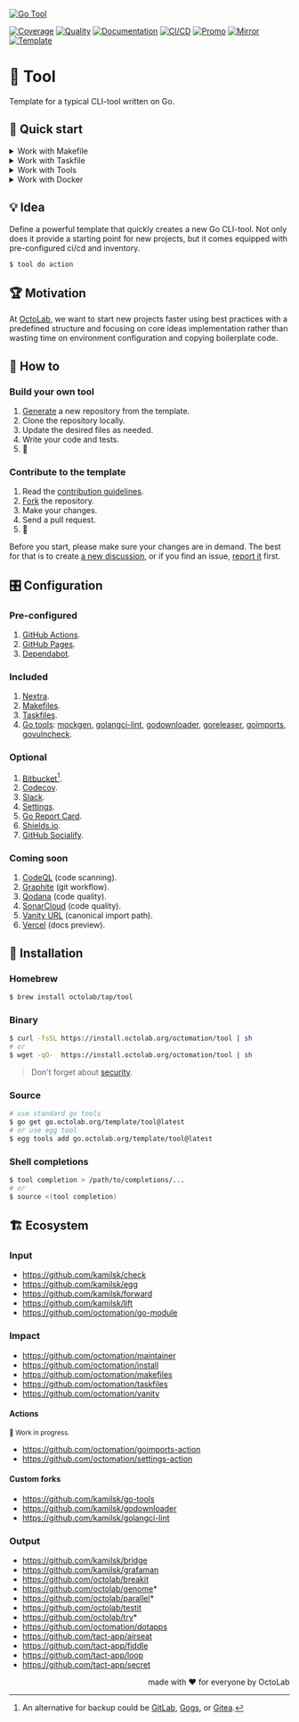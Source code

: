 [![Go Tool][social.preview]][preview.config]

[![Coverage][coverage.icon]][coverage.page]
[![Quality][quality.icon]][quality.page]
[![Documentation][docs.icon]][docs.page]
[![CI/CD][build.icon]][build.page]
[![Promo][site.icon]][site.page]
[![Mirror][mirror.icon]][mirror.page]
[![Template][template.icon]][template.page]

# 🧩 Tool

Template for a typical CLI-tool written on Go.

## 🛫 Quick start

<details>
  <summary>Work with Makefile</summary>

```bash
$ make setup
$ make help

$ make find-todos
$ make test lint
$ TIMEOUT=5s make test-with-coverage
```

</details>
<details>
  <summary>Work with Taskfile</summary>

```bash
$ alias run=./Taskfile
$ run help

$ run docs # === `run docs install -- build -- start`
$ run docs npm ci
$ run docs npm i nextra@latest

$ run tools go generate tools.go
$ run tools golangci-lint --version -- mockgen --version
$ run which goimports golangci-lint govulncheck mockgen
```

</details>
<details>
  <summary>Work with Tools</summary>

```bash
$ make tools
$ source bin/activate

$ which goimports
$ goimports -local $(go list -m) -w ./...
```

</details>
<details>
  <summary>Work with Docker</summary>

```bash
$ make go-1.19 # or go-1.20, etc.
/src# make go-env 2>/dev/null | grep GOVERSION
# GOVERSION:   1.19.10
/src# make test
```

</details>

## 💡 Idea

Define a powerful template that quickly creates a new Go CLI-tool.
Not only does it provide a starting point for new projects,
but it comes equipped with pre-configured ci/cd and inventory.

```bash
$ tool do action
```

## 🏆 Motivation

At [OctoLab][octolab.site], we want to start new projects faster using best practices
with a predefined structure and focusing on core ideas implementation
rather than wasting time on environment configuration and copying boilerplate code.

## 🤼‍ How to

### Build your own tool

1. [Generate][action.generate] a new repository from the template.
2. Clone the repository locally.
3. Update the desired files as needed.
4. Write your code and tests.
5. 🚀

### Contribute to the template

1. Read the [contribution guidelines][docs.contrib].
2. [Fork][action.fork] the repository.
3. Make your changes.
4. Send a pull request.
5. 🤗

Before you start, please make sure your changes are in demand.
The best for that is to create [a new discussion][action.discuss],
or if you find an issue, [report it][action.issue] first.

## 🎛️ Configuration

### Pre-configured

1. [GitHub Actions](https://github.com/features/actions).
2. [GitHub Pages](https://pages.github.com).
3. [Dependabot](https://github.com/dependabot).

### Included

1. [Nextra](https://nextra.site).
2. [Makefiles](https://github.com/octomation/makefiles).
3. [Taskfiles](https://github.com/octomation/taskfiles).
4. [Go tools][egg]: [mockgen][], [golangci-lint][], [godownloader][],
   [goreleaser][], [goimports][], [govulncheck][].

[mockgen]:          https://github.com/golang/mock
[govulncheck]:      https://github.com/golang/vuln
[goreleaser]:       https://github.com/goreleaser/goreleaser
[egg]:              https://github.com/kamilsk/egg
[goimports]:        https://github.com/kamilsk/go-tools
[godownloader]:     https://github.com/kamilsk/godownloader
[golangci-lint]:    https://github.com/kamilsk/golangci-lint

### Optional

1. [Bitbucket](https://bitbucket.org)[^1].
2. [Codecov](https://about.codecov.io).
3. [Slack](https://github.com/marketplace/slack-github).
4. [Settings](https://github.com/apps/settings).
5. [Go Report Card](https://goreportcard.com).
6. [Shields.io](https://shields.io).
7. [GitHub Socialify](https://socialify.git.ci).

[^1]: An alternative for backup could be [GitLab](https://about.gitlab.com),
[Gogs](https://gogs.io), or [Gitea](https://gitea.io).

### Coming soon

1. [CodeQL](https://codeql.github.com) (code scanning).
2. [Graphite](https://graphite.dev) (git workflow).
3. [Qodana](https://qodana.cloud) (code quality).
4. [SonarCloud](https://sonarcloud.io) (code quality).
5. [Vanity URL](https://github.com/octomation/vanity) (canonical import path).
6. [Vercel](https://vercel.com) (docs preview).

## 🛬 Installation

### Homebrew

```bash
$ brew install octolab/tap/tool
```

### Binary

```bash
$ curl -fsSL https://install.octolab.org/octomation/tool | sh
# or
$ wget -qO-  https://install.octolab.org/octomation/tool | sh
```

> Don't forget about [security](https://www.idontplaydarts.com/2016/04/detecting-curl-pipe-bash-server-side/).

### Source

```bash
# use standard go tools
$ go get go.octolab.org/template/tool@latest
# or use egg tool
$ egg tools add go.octolab.org/template/tool@latest
```

### Shell completions

```bash
$ tool completion > /path/to/completions/...
# or
$ source <(tool completion)
```

## 🏗️ Ecosystem

### Input

- https://github.com/kamilsk/check
- https://github.com/kamilsk/egg
- https://github.com/kamilsk/forward
- https://github.com/kamilsk/lift
- https://github.com/octomation/go-module

### Impact

- https://github.com/octomation/maintainer
- https://github.com/octomation/install
- https://github.com/octomation/makefiles
- https://github.com/octomation/taskfiles
- https://github.com/octomation/vanity

#### Actions

<sub>🚧 Work in progress.</sub>

- https://github.com/octomation/goimports-action
- https://github.com/octomation/settings-action

#### Custom forks

- https://github.com/kamilsk/go-tools
- https://github.com/kamilsk/godownloader
- https://github.com/kamilsk/golangci-lint

### Output

- https://github.com/kamilsk/bridge
- https://github.com/kamilsk/grafaman
- https://github.com/octolab/breakit
- https://github.com/octolab/genome*
- https://github.com/octolab/parallel*
- https://github.com/octolab/testit
- https://github.com/octolab/try*
- https://github.com/octomation/dotapps
- https://github.com/tact-app/airseat
- https://github.com/tact-app/fiddle
- https://github.com/tact-app/loop
- https://github.com/tact-app/secret

<p align="right">made with ❤️ for everyone by OctoLab</p>

[social.preview]:   https://socialify.git.ci/octomation/go-tool/image?description=1&font=Raleway&language=1&name=1&owner=1&pattern=Circuit%20Board&theme=Light
[preview.config]:   https://socialify.git.ci/octomation/go-tool?description=1&font=Raleway&language=1&name=1&owner=1&pattern=Circuit%20Board&theme=Light
[preview.fallback]: https://repository-images.githubusercontent.com/229588315/69838fe7-9cde-4854-8c20-ada5892d6ea9

[awesome.icon]:     https://awesome.re/mentioned-badge.svg
[awesome.page]:     https://awesome-go.com/project-layout/
[coverage.icon]:    https://codecov.io/gh/octomation/go-tool/branch/main/graph/badge.svg
[coverage.page]:    https://codecov.io/gh/octomation/go-tool
[quality.icon]:     https://goreportcard.com/badge/go.octolab.org/template/tool
[quality.page]:     https://goreportcard.com/report/go.octolab.org/template/tool
[docs.icon]:        https://pkg.go.dev/badge/go.octolab.org/template/tool.svg
[docs.page]:        https://pkg.go.dev/go.octolab.org/template/tool
[build.icon]:       https://img.shields.io/badge/ci%2Fcd-GitHub%20Actions-brightgreen
[build.page]:       https://github.com/octomation/go-tool/actions
[site.icon]:        https://img.shields.io/badge/site-GitHub%20Pages-brightgreen
[site.page]:        https://go-tool.octolab.org
[mirror.icon]:      https://img.shields.io/badge/mirror-Bitbucket-blue
[mirror.page]:      https://bitbucket.org/kamilsk/go-tool
[template.icon]:    https://img.shields.io/badge/template-go--tool-blue
[template.page]:    https://github.com/octomation/go-tool

[action.discuss]:   https://github.com/octomation/go-tool/discussions/new/choose
[action.fork]:      https://github.com/octomation/go-tool/fork
[action.generate]:  https://github.com/octomation/go-tool/generate
[action.issue]:     https://github.com/octomation/go-tool/issues/new/choose
[docs.contrib]:     https://github.com/octomation/.github/blob/main/.github/CONTRIBUTING.md
[octolab.site]:     https://github.com/octolab
[wiki.compat]:      https://en.wikipedia.org/wiki/Backward_compatibility
[wiki.gomod]:       https://github.com/golang/go/wiki/Modules
